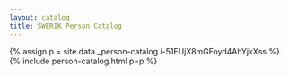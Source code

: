 ```yaml
---
layout: catalog
title: SWERIK Person Catalog
---
```

{% assign p = site.data._person-catalog.i-51EUjX8mGFoyd4AhYjkXss %}
{% include person-catalog.html p=p %}


